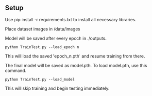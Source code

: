 
## Setup

Use pip install -r requirements.txt to install all necessary libraries.

Place dataset images in /data/images

Model will be saved after every epoch in ./outputs. 

`python TrainTest.py --load_epoch n`

This will load the saved 'epoch_n.pth' and resume training from there.

The final model will be saved as model.pth. To load model.pth, use this command.

`python TrainTest.py --load_model`

This will skip training and begin testing immediately.

